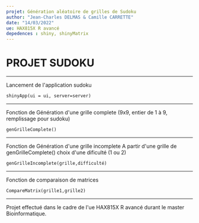 ```yaml
---
projet: Génération aléatoire de grilles de Sudoku
author: "Jean-Charles DELMAS & Camille CARRETTE"
date: "14/03/2022"
ue: HAX815X R avancé
depedences : shiny, shinyMatrix
---
```


# PROJET SUDOKU  

***

Lancement de l'application sudoku

```{r}
shinyApp(ui = ui, server=server)

```
***

Fonction de Génération d'une grille complete (9x9, entier de 1 à 9, remplissage pour sudoku)

```{r}
genGrilleComplete()

```

***

Fonction de Génération d'une grille incomplete 
A partir d'une grille de genGrilleComplete() choix d'une dificulté (1 ou 2)

```{r}
genGrilleIncomplete(grille,difficulté)

```

***

Fonction de comparaison de matrices

```{r}
CompareMatrix(grille1,grille2)

```

***

Projet effectué dans le cadre de l'ue HAX815X R avancé durant le master Bioinformatique.
